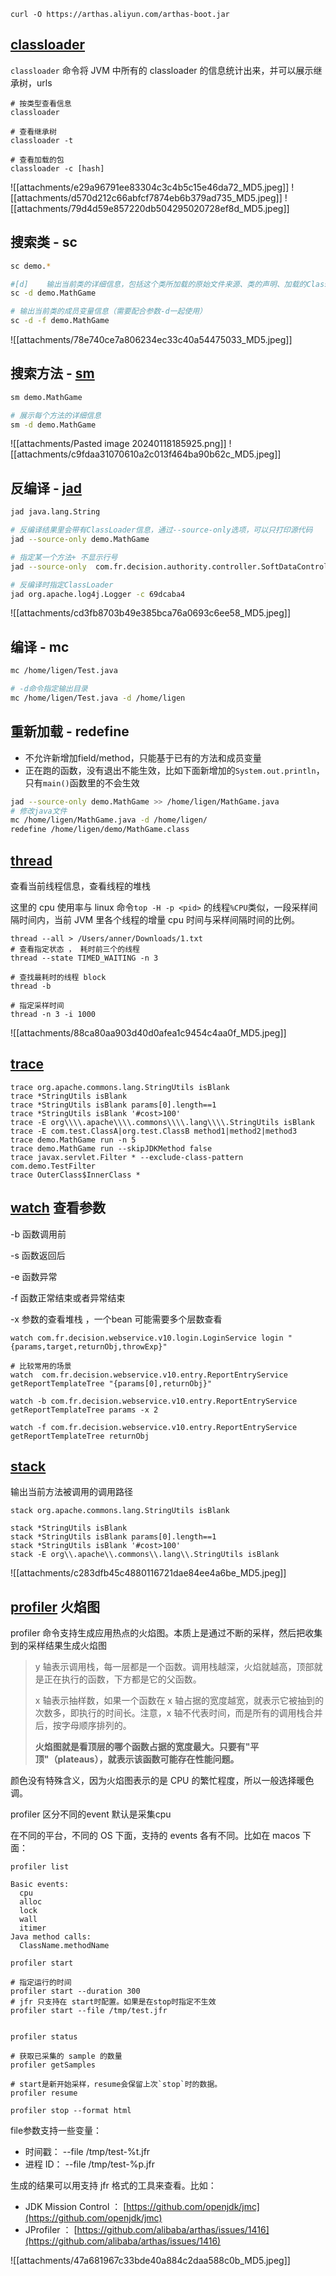 ```shell
curl -O https://arthas.aliyun.com/arthas-boot.jar
```

## [classloader](https://arthas.aliyun.com/doc/classloader.html)

`classloader` 命令将 JVM 中所有的 classloader 的信息统计出来，并可以展示继承树，urls

```
# 按类型查看信息
classloader

# 查看继承树
classloader -t

# 查看加载的包
classloader -c [hash]
```

![[attachments/e29a96791ee83304c3c4b5c15e46da72_MD5.jpeg]]
![[attachments/d570d212c66abfcf7874eb6b379ad735_MD5.jpeg]]
![[attachments/79d4d59e857220db504295020728ef8d_MD5.jpeg]]
## 搜索类 - sc

```bash
sc demo.*

#[d]	输出当前类的详细信息，包括这个类所加载的原始文件来源、类的声明、加载的ClassLoader等详细信息。 如果一个类被多个ClassLoader所加载，则会出现多次
sc -d demo.MathGame

# 输出当前类的成员变量信息（需要配合参数-d一起使用）
sc -d -f demo.MathGame
```
![[attachments/78e740ce7a806234ec33c40a54475033_MD5.jpeg]]

## 搜索方法 - [sm](https://arthas.aliyun.com/doc/sm.html#%E4%BD%BF%E7%94%A8%E5%8F%82%E8%80%83)

```bash
sm demo.MathGame

# 展示每个方法的详细信息
sm -d demo.MathGame
```
![[attachments/Pasted image 20240118185925.png]]
![[attachments/c9fdaa31070610a2c013f464ba90b62c_MD5.jpeg]]
## 反编译 - [jad](https://arthas.aliyun.com/doc/jad.html#%E5%8F%8D%E7%BC%96%E8%AF%91%E6%97%B6%E6%8C%87%E5%AE%9A-classloader)

```bash
jad java.lang.String

# 反编译结果里会带有ClassLoader信息，通过--source-only选项，可以只打印源代码
jad --source-only demo.MathGame

# 指定某一个方法+ 不显示行号
jad --source-only  com.fr.decision.authority.controller.SoftDataControllerImpl findById --lineNumber false

# 反编译时指定ClassLoader
jad org.apache.log4j.Logger -c 69dcaba4
```
![[attachments/cd3fb8703b49e385bca76a0693c6ee58_MD5.jpeg]]
## 编译 - mc

```bash
mc /home/ligen/Test.java

# -d命令指定输出目录
mc /home/ligen/Test.java -d /home/ligen
```

## 重新加载 - **redefine**

- 不允许新增加field/method，只能基于已有的方法和成员变量
- 正在跑的函数，没有退出不能生效，比如下面新增加的`System.out.println`，只有`main()`函数里的不会生效

```bash
jad --source-only demo.MathGame >> /home/ligen/MathGame.java
# 修改java文件
mc /home/ligen/MathGame.java -d /home/ligen/
redefine /home/ligen/demo/MathGame.class
```


## [thread](https://arthas.aliyun.com/doc/thread.html)

查看当前线程信息，查看线程的堆栈

这里的 cpu 使用率与 linux 命令`top -H -p <pid>` 的线程`%CPU`类似，一段采样间隔时间内，当前 JVM 里各个线程的增量 cpu 时间与采样间隔时间的比例。


```
thread --all > /Users/anner/Downloads/1.txt
# 查看指定状态 ， 耗时前三个的线程
thread --state TIMED_WAITING -n 3

# 查找最耗时的线程 block
thread -b

# 指定采样时间
thread -n 3 -i 1000
```
![[attachments/88ca80aa903d40d0afea1c9454c4aa0f_MD5.jpeg]]

## [trace](https://arthas.aliyun.com/doc/trace.html)

```
trace org.apache.commons.lang.StringUtils isBlank
trace *StringUtils isBlank
trace *StringUtils isBlank params[0].length==1
trace *StringUtils isBlank '#cost>100'
trace -E org\\\\.apache\\\\.commons\\\\.lang\\\\.StringUtils isBlank
trace -E com.test.ClassA|org.test.ClassB method1|method2|method3
trace demo.MathGame run -n 5
trace demo.MathGame run --skipJDKMethod false
trace javax.servlet.Filter * --exclude-class-pattern com.demo.TestFilter
trace OuterClass$InnerClass *
```


## [watch](https://arthas.aliyun.com/doc/watch.html) 查看参数

-b 函数调用前

-s 函数返回后

-e 函数异常

-f 函数正常结束或者异常结束

-x 参数的查看堆栈 ，一个bean 可能需要多个层数查看

```
watch com.fr.decision.webservice.v10.login.LoginService login "{params,target,returnObj,throwExp}"

# 比较常用的场景
watch  com.fr.decision.webservice.v10.entry.ReportEntryService getReportTemplateTree "{params[0],returnObj}"

watch -b com.fr.decision.webservice.v10.entry.ReportEntryService getReportTemplateTree params -x 2

watch -f com.fr.decision.webservice.v10.entry.ReportEntryService getReportTemplateTree returnObj
```

## [stack](https://arthas.aliyun.com/doc/stack.html)

输出当前方法被调用的调用路径

```
stack org.apache.commons.lang.StringUtils isBlank

stack *StringUtils isBlank
stack *StringUtils isBlank params[0].length==1
stack *StringUtils isBlank '#cost>100'
stack -E org\\.apache\\.commons\\.lang\\.StringUtils isBlank
```
![[attachments/c283dfb45c4880116721dae84ee4a6be_MD5.jpeg]]
## [profiler](https://arthas.aliyun.com/doc/profiler.html#%E4%BD%BF%E7%94%A8execute%E6%9D%A5%E6%89%A7%E8%A1%8C%E5%A4%8D%E6%9D%82%E7%9A%84%E5%91%BD%E4%BB%A4) 火焰图


profiler 命令支持生成应用热点的火焰图。本质上是通过不断的采样，然后把收集到的采样结果生成火焰图

>y 轴表示调用栈，每一层都是一个函数。调用栈越深，火焰就越高，顶部就是正在执行的函数，下方都是它的父函数。
>
>x 轴表示抽样数，如果一个函数在 x 轴占据的宽度越宽，就表示它被抽到的次数多，即执行的时间长。注意，x 轴不代表时间，而是所有的调用栈合并后，按字母顺序排列的。
>
>**火焰图就是看顶层的哪个函数占据的宽度最大。只要有"平顶"（plateaus），就表示该函数可能存在性能问题。**

颜色没有特殊含义，因为火焰图表示的是 CPU 的繁忙程度，所以一般选择暖色调。



profiler 区分不同的event 默认是采集cpu

在不同的平台，不同的 OS 下面，支持的 events 各有不同。比如在 macos 下面：

```
profiler list

Basic events:
  cpu
  alloc
  lock
  wall
  itimer
Java method calls:
  ClassName.methodName
```

```
profiler start

# 指定运行的时间
profiler start --duration 300
# jfr 只支持在 start时配置。如果是在stop时指定不生效
profiler start --file /tmp/test.jfr


profiler status

# 获取已采集的 sample 的数量
profiler getSamples

# start是新开始采样，resume会保留上次`stop`时的数据。
profiler resume

profiler stop --format html
```

file参数支持一些变量：

- 时间戳： --file /tmp/test-%t.jfr
- 进程 ID： --file /tmp/test-%p.jfr

生成的结果可以用支持 jfr 格式的工具来查看。比如：

- JDK Mission Control ： [https://github.com/openjdk/jmc](https://github.com/openjdk/jmc)
- JProfiler ： [https://github.com/alibaba/arthas/issues/1416](https://github.com/alibaba/arthas/issues/1416)

![[attachments/47a681967c33bde40a884c2daa588c0b_MD5.jpeg]]
